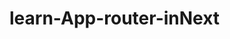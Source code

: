 # learn-App-router-inNext
<!-- npm i appwrite -->
<!-- my database -->
<!-- https://cloud.appwrite.io/ -->